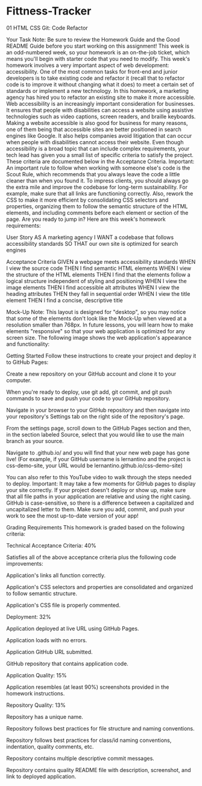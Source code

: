 # Fittness-Tracker
01 HTML CSS Git: Code Refactor

Your Task
Note: Be sure to review the Homework Guide and the Good README Guide before you start working on this assignment!
This week is an odd-numbered week, so your homework is an on-the-job ticket, which means you'll begin with starter code that you need to modify. This week's homework involves a very important aspect of web development: accessibility.
One of the most common tasks for front-end and junior developers is to take existing code and refactor it (recall that to refactor code is to improve it without changing what it does) to meet a certain set of standards or implement a new technology. In this homework, a marketing agency has hired you to refactor an existing site to make it more accessible.
Web accessibility is an increasingly important consideration for businesses. It ensures that people with disabilities can access a website using assistive technologies such as video captions, screen readers, and braille keyboards. Making a website accessible is also good for business for many reasons, one of them being that accessible sites are better positioned in search engines like Google. It also helps companies avoid litigation that can occur when people with disabilities cannot access their website.
Even though accessibility is a broad topic that can include complex requirements, your tech lead has given you a small list of specific criteria to satisfy the project. These criteria are documented below in the Acceptance Criteria.
Important: An important rule to follow when working with someone else's code is the Scout Rule, which recommends that you always leave the code a little cleaner than when you found it.
To impress clients, you should always go the extra mile and improve the codebase for long-term sustainability. For example, make sure that all links are functioning correctly. Also, rework the CSS to make it more efficient by consolidating CSS selectors and properties, organizing them to follow the semantic structure of the HTML elements, and including comments before each element or section of the page.
Are you ready to jump in? Here are this week's homework requirements:

User Story
AS A marketing agency
I WANT a codebase that follows accessibility standards
SO THAT our own site is optimized for search engines

Acceptance Criteria
GIVEN a webpage meets accessibility standards
WHEN I view the source code
THEN I find semantic HTML elements
WHEN I view the structure of the HTML elements
THEN I find that the elements follow a logical structure independent of styling and positioning
WHEN I view the image elements
THEN I find accessible alt attributes
WHEN I view the heading attributes
THEN they fall in sequential order
WHEN I view the title element
THEN I find a concise, descriptive title

Mock-Up
Note: This layout is designed for "desktop", so you may notice that some of the elements don't look like the Mock-Up when viewed at a resolution smaller than 768px. In future lessons, you will learn how to make elements "responsive" so that your web application is optimized for any screen size.
The following image shows the web application's appearance and functionality:


Getting Started
Follow these instructions to create your project and deploy it to GitHub Pages:


Create a new repository on your GitHub account and clone it to your computer.


When you're ready to deploy, use git add, git commit, and git push commands to save and push your code to your GitHub repository.


Navigate in your browser to your GitHub repository and then navigate into your repository's Settings tab on the right side of the repository's page.


From the settings page, scroll down to the GitHub Pages section and then, in the section labeled Source, select that you would like to use the main branch as your source.


Navigate to <your-github-username>.github.io/<your-repo-name> and you will find that your new web page has gone live! (For example, if your GitHub username is lernantino and the project is css-demo-site, your URL would be lernantino.github.io/css-demo-site)


You can also refer to this YouTube video to walk through the steps needed to deploy.
Important: It may take a few moments for GitHub pages to display your site correctly. If your project doesn't deploy or show up, make sure that all file paths in your application are relative and using the right casing. GitHub is case-sensitive, so there is a difference between a capitalized and uncapitalized letter to them.
Make sure you add, commit, and push your work to see the most up-to-date version of your app!

Grading Requirements
This homework is graded based on the following criteria:

Technical Acceptance Criteria: 40%


Satisfies all of the above acceptance criteria plus the following code improvements:


Application's links all function correctly.


Application's CSS selectors and properties are consolidated and organized to follow semantic structure.


Application's CSS file is properly commented.





Deployment: 32%


Application deployed at live URL using GitHub Pages.


Application loads with no errors.


Application GitHub URL submitted.


GitHub repository that contains application code.



Application Quality: 15%

Application resembles (at least 90%) screenshots provided in the homework instructions.


Repository Quality: 13%


Repository has a unique name.


Repository follows best practices for file structure and naming conventions.


Repository follows best practices for class/id naming conventions, indentation, quality comments, etc.


Repository contains multiple descriptive commit messages.


Repository contains quality README file with description, screenshot, and link to deployed application.